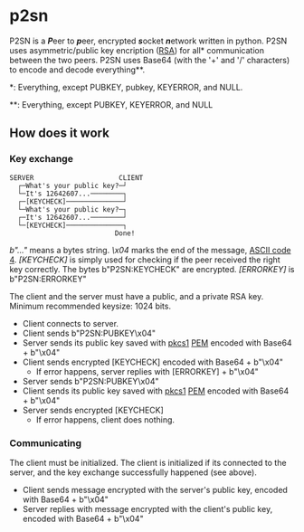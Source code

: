 # p2sn
P2SN is a ***P***eer to ***p***eer, encrypted ***s***ocket ***n***etwork written in python.
P2SN uses asymmetric/public key encription ([RSA](https://pypi.org/project/rsa/)) for all\* communication between the two peers.
P2SN uses Base64 (with the '+' and '/' characters) to encode and decode everything\*\*.

\*: Everything, except PUBKEY, pubkey, KEYERROR, and NULL.

\*\*: Everything, except PUBKEY, KEYERROR, and NULL

## How does it work
### Key exchange
```text
SERVER                     CLIENT
  ┌─What's your public key?─┘
  └─It's 12642607...────────┐
  ┌─[KEYCHECK]──────────────┘
  └─What's your public key?─┐
  ┌─It's 12642607...────────┘
  └─[KEYCHECK]──────────────┐
                          Done!
```

*b"..."* means a bytes string.
*\x04* marks the end of the message, [ASCII code 4](https://theasciicode.com.ar/ascii-control-characters/eot-end-of-transmission-diamonds-card-suit-ascii-code-4.html).
*[KEYCHECK]* is simply used for checking if the peer received the right key correctly. The bytes b"P2SN:KEYCHECK" are encrypted.
*[ERRORKEY]* is b"P2SN:ERRORKEY"

The client and the server must have a public, and a private RSA key. Minimum recommended keysize: 1024 bits.

- Client connects to server.
- Client sends b"P2SN:PUBKEY\x04"
- Server sends its public key saved with [pkcs1](https://en.wikipedia.org/wiki/PKCS_1) [PEM](https://en.wikipedia.org/wiki/Privacy-Enhanced_Mail) encoded with Base64 + b"\x04"
- Client sends encrypted [KEYCHECK] encoded with Base64 + b"\x04"
  - If error happens, server replies with [ERRORKEY] + b"\x04"
- Server sends b"P2SN:PUBKEY\x04"
- Client sends its public key saved with [pkcs1](https://en.wikipedia.org/wiki/PKCS_1) [PEM](https://en.wikipedia.org/wiki/Privacy-Enhanced_Mail) encoded with Base64 + b"\x04"
- Server sends encrypted [KEYCHECK]
  - If error happens, client does nothing.

### Communicating

The client must be initialized. The client is initialized if its connected to the server, and the key exchange successfully happened (see above).

- Client sends message encrypted with the server's public key, encoded with Base64 + b"\x04"
- Server replies with message encrypted with the client's public key, encoded with Base64 + b"\x04"

